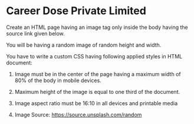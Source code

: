 # Career Dose Private Limited

Create an HTML page having an image tag only inside the body having the source link given below.

You will be having a random image of random height and width.

You have to write a custom CSS having following applied styles in HTML document:

1. Image must be in the center of the page having a maximum width of 80% of the body in mobile devices.

2. Maximum height of the image is equal to one third of the document.

3. Image aspect ratio must be 16:10 in all devices and printable media

4. Image Source: https://source.unsplash.com/random
